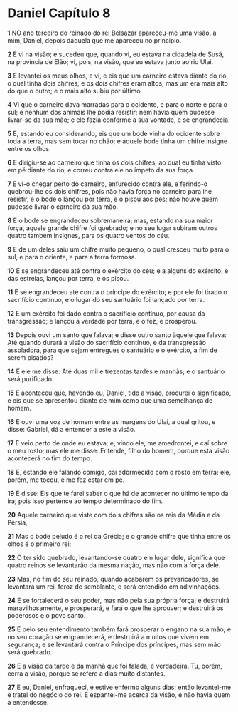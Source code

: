 # Daniel Capítulo 8

**1** 	NO ano terceiro do reinado do rei Belsazar apareceu-me uma visão, a mim, Daniel, depois daquela que me apareceu no princípio.

**2** 	E vi na visão; e sucedeu que, quando vi, eu estava na cidadela de Susã, na província de Elão; vi, pois, na visão, que eu estava junto ao rio Ulai.

**3** 	E levantei os meus olhos, e vi, e eis que um carneiro estava diante do rio, o qual tinha dois chifres; e os dois chifres eram altos, mas um era mais alto do que o outro; e o mais alto subiu por último.

**4** 	Vi que o carneiro dava marradas para o ocidente, e para o norte e para o sul; e nenhum dos animais lhe podia resistir; nem havia quem pudesse livrar-se da sua mão; e ele fazia conforme a sua vontade, e se engrandecia.

**5** 	E, estando eu considerando, eis que um bode vinha do ocidente sobre toda a terra, mas sem tocar no chão; e aquele bode tinha um chifre insigne entre os olhos.

**6** 	E dirigiu-se ao carneiro que tinha os dois chifres, ao qual eu tinha visto em pé diante do rio, e correu contra ele no ímpeto da sua força.

**7** 	E vi-o chegar perto do carneiro, enfurecido contra ele, e ferindo-o quebrou-lhe os dois chifres, pois não havia força no carneiro para lhe resistir, e o bode o lançou por terra, e o pisou aos pés; não houve quem pudesse livrar o carneiro da sua mão.

**8** 	E o bode se engrandeceu sobremaneira; mas, estando na sua maior força, aquele grande chifre foi quebrado; e no seu lugar subiram outros quatro também insignes, para os quatro ventos do céu.

**9** 	E de um deles saiu um chifre muito pequeno, o qual cresceu muito para o sul, e para o oriente, e para a terra formosa.

**10** 	E se engrandeceu até contra o exército do céu; e a alguns do exército, e das estrelas, lançou por terra, e os pisou.

**11** 	E se engrandeceu até contra o príncipe do exército; e por ele foi tirado o sacrifício contínuo, e o lugar do seu santuário foi lançado por terra.

**12** 	E um exército foi dado contra o sacrifício contínuo, por causa da transgressão; e lançou a verdade por terra, e o fez, e prosperou.

**13** 	Depois ouvi um santo que falava; e disse outro santo àquele que falava: Até quando durará a visão do sacrifício contínuo, e da transgressão assoladora, para que sejam entregues o santuário e o exército, a fim de serem pisados?

**14** 	E ele me disse: Até duas mil e trezentas tardes e manhãs; e o santuário será purificado.

**15** 	E aconteceu que, havendo eu, Daniel, tido a visão, procurei o significado, e eis que se apresentou diante de mim como que uma semelhança de homem.

**16** 	E ouvi uma voz de homem entre as margens do Ulai, a qual gritou, e disse: Gabriel, dá a entender a este a visão.

**17** 	E veio perto de onde eu estava; e, vindo ele, me amedrontei, e caí sobre o meu rosto; mas ele me disse: Entende, filho do homem, porque esta visão acontecerá no fim do tempo.

**18** 	E, estando ele falando comigo, caí adormecido com o rosto em terra; ele, porém, me tocou, e me fez estar em pé.

**19** 	E disse: Eis que te farei saber o que há de acontecer no último tempo da ira; pois isso pertence ao tempo determinado do fim.

**20** 	Aquele carneiro que viste com dois chifres são os reis da Média e da Pérsia,

**21** 	Mas o bode peludo é o rei da Grécia; e o grande chifre que tinha entre os olhos é o primeiro rei;

**22** 	O ter sido quebrado, levantando-se quatro em lugar dele, significa que quatro reinos se levantarão da mesma nação, mas não com a força dele.

**23** 	Mas, no fim do seu reinado, quando acabarem os prevaricadores, se levantará um rei, feroz de semblante, e será entendido em adivinhações.

**24** 	E se fortalecerá o seu poder, mas não pela sua própria força; e destruirá maravilhosamente, e prosperará, e fará o que lhe aprouver; e destruirá os poderosos e o povo santo.

**25** 	E pelo seu entendimento também fará prosperar o engano na sua mão; e no seu coração se engrandecerá, e destruirá a muitos que vivem em segurança; e se levantará contra o Príncipe dos príncipes, mas sem mão será quebrado.

**26** 	E a visão da tarde e da manhã que foi falada, é verdadeira. Tu, porém, cerra a visão, porque se refere a dias muito distantes.

**27** 	E eu, Daniel, enfraqueci, e estive enfermo alguns dias; então levantei-me e tratei do negócio do rei. E espantei-me acerca da visão, e não havia quem a entendesse.

